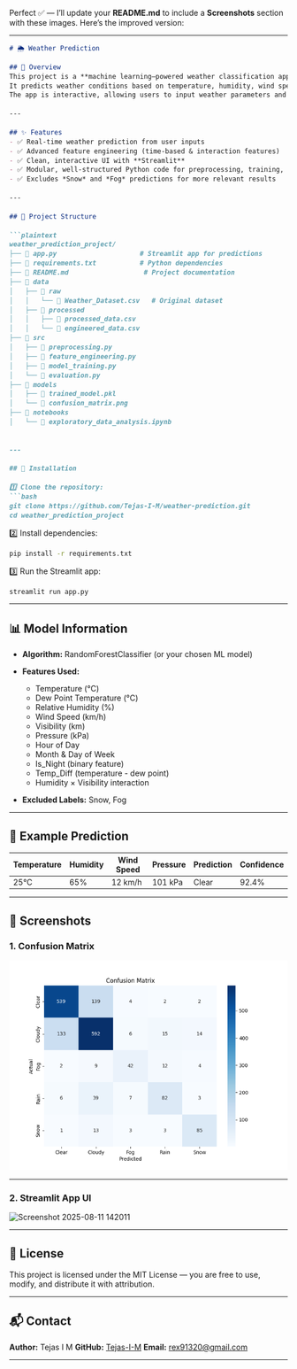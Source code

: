 Perfect ✅ — I’ll update your **README.md** to include a **Screenshots** section with these images.
Here’s the improved version:

---

```markdown
# 🌦 Weather Prediction

## 📌 Overview
This project is a **machine learning–powered weather classification app** built with **Python, scikit-learn, and Streamlit**.  
It predicts weather conditions based on temperature, humidity, wind speed, pressure, and other engineered features.  
The app is interactive, allowing users to input weather parameters and get real-time predictions with confidence scores.

---

## ✨ Features
- ✅ Real-time weather prediction from user inputs  
- ✅ Advanced feature engineering (time-based & interaction features)  
- ✅ Clean, interactive UI with **Streamlit**  
- ✅ Modular, well-structured Python code for preprocessing, training, and evaluation  
- ✅ Excludes *Snow* and *Fog* predictions for more relevant results  

---

## 📂 Project Structure

```plaintext
weather_prediction_project/
├── 📄 app.py                     # Streamlit app for predictions
├── 📄 requirements.txt           # Python dependencies
├── 📄 README.md                   # Project documentation
├── 📂 data
│   ├── 📂 raw
│   │   └── 📄 Weather_Dataset.csv   # Original dataset
│   ├── 📂 processed
│   │   ├── 📄 processed_data.csv
│   │   └── 📄 engineered_data.csv
├── 📂 src
│   ├── 📄 preprocessing.py
│   ├── 📄 feature_engineering.py
│   ├── 📄 model_training.py
│   └── 📄 evaluation.py
├── 📂 models
│   ├── 📄 trained_model.pkl
│   └── 📄 confusion_matrix.png
├── 📂 notebooks
│   └── 📄 exploratory_data_analysis.ipynb


---

## 🚀 Installation

1️⃣ Clone the repository:
```bash
git clone https://github.com/Tejas-I-M/weather-prediction.git
cd weather_prediction_project
````

2️⃣ Install dependencies:

```bash
pip install -r requirements.txt
```

3️⃣ Run the Streamlit app:

```bash
streamlit run app.py
```

---

## 📊 Model Information

* **Algorithm:** RandomForestClassifier (or your chosen ML model)
* **Features Used:**

  * Temperature (°C)
  * Dew Point Temperature (°C)
  * Relative Humidity (%)
  * Wind Speed (km/h)
  * Visibility (km)
  * Pressure (kPa)
  * Hour of Day
  * Month & Day of Week
  * Is\_Night (binary feature)
  * Temp\_Diff (temperature - dew point)
  * Humidity × Visibility interaction
* **Excluded Labels:** Snow, Fog

---

## 🎯 Example Prediction

| Temperature | Humidity | Wind Speed | Pressure | Prediction | Confidence |
| ----------- | -------- | ---------- | -------- | ---------- | ---------- |
| 25°C        | 65%      | 12 km/h    | 101 kPa  | Clear      | 92.4%      |

---

## 📸 Screenshots

### 1. Confusion Matrix

![Confusion Matrix](models/confusion_matrix.png)

---

### 2. Streamlit App UI
<img width="905" height="623" alt="Screenshot 2025-08-11 142011" src="https://github.com/user-attachments/assets/bac32ee7-197c-4278-a5cc-54153ac403b2" />



---

## 📜 License

This project is licensed under the MIT License — you are free to use, modify, and distribute it with attribution.

---

## 📬 Contact

**Author:** Tejas I M
**GitHub:** [Tejas-I-M](https://github.com/Tejas-I-M)
**Email:** [rex91320@gmail.com](mailto:rex91320@gmail.com)

---




 


